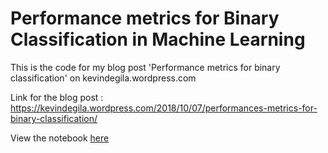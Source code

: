 # Performance metrics for Binary Classification in Machine Learning

This is the code for my blog post 'Performance metrics for binary classification' on kevindegila.wordpress.com

Link for the blog post : https://kevindegila.wordpress.com/2018/10/07/performances-metrics-for-binary-classification/

View the notebook [here](http://nbviewer.jupyter.org/github/kayveen/Performance-Metrics-for-BInary-Classification/blob/master/Performances%20Metrics%20for%20Binary%20Classification.ipynb)
